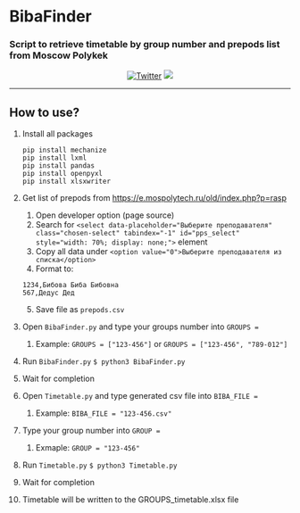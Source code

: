# BibaFinder
### Script to retrieve timetable by group number and prepods list from Moscow Polykek
<div style="width:100%;text-align:center;">
    <p align="center">
        <a href="https://twitter.com/f33rni"><img alt="Twitter" src="https://img.shields.io/twitter/url?label=My%20twitter&style=social&url=https%3A%2F%2Ftwitter.com%2Ff33rni" ></a>
        <img src="https://badges.frapsoft.com/os/v1/open-source.png?v=103" >
    </p>
</div>

----------

## How to use?

1. Install all packages
    ```
    pip install mechanize
    pip install lxml
    pip install pandas
    pip install openpyxl
    pip install xlsxwriter
    ```

1. Get list of prepods from https://e.mospolytech.ru/old/index.php?p=rasp
    1. Open developer option (page source)
    2. Search for `<select data-placeholder="Выберите преподавателя" class="chosen-select" tabindex="-1" id="pps_select" style="width: 70%; display: none;">` element
    3. Copy all data under `<option value="0">Выберите преподавателя из списка</option>`
    4. Format to:
    ```
    1234,Бибова Биба Бибовна
    567,Дедус Дед
    ```
    5. Save file as `prepods.csv`

2. Open `BibaFinder.py` and type your groups number into `GROUPS =`
    1. Example: `GROUPS = ["123-456"]` or `GROUPS = ["123-456", "789-012"]`

3. Run `BibaFinder.py` `$ python3 BibaFinder.py`

4. Wait for completion

5. Open `Timetable.py` and type generated csv file into `BIBA_FILE =`
    1. Example: `BIBA_FILE = "123-456.csv"`

6. Type your group number into `GROUP =`
    1. Exmaple: `GROUP = "123-456"`

7. Run `Timetable.py` `$ python3 Timetable.py`

8. Wait for completion

9. Timetable will be written to the GROUPS_timetable.xlsx file
